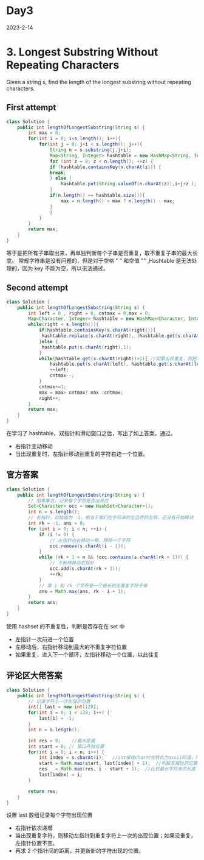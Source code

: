 # Day3

2023-2-14

# 3. Longest Substring Without Repeating Characters

Given a string s, find the length of the longest substring without repeating characters.

## First attempt

```java
class Solution {
    public int lengthOfLongestSubstring(String s) {
        int max = 0;
        for(int i = 0; i<s.length(); i++){
            for(int j = 0; j+i < s.length(); j++){
                String n = s.substring(j,j+i);
                Map<String, Integer> hashtable = new HashMap<String, Integer>();
                for (int z = 0; z < n.length(); ++z) {
                if (hashtable.containsKey(n.charAt(z))) {
                break;
                } else {
                    hashtable.put(String.valueOf(n.charAt(z)),i+j+z );
                }
                if(n.length() == hashtable.size()){
                    max = n.length() > max ? n.length() : max;
                }
                }
            }
        }
        return max;
    }
}

```

等于是把所有子串取出来，再单独判断每个子串是否重复，取不重复子串的最大长度。
常规字符串是没有问题的，但是对于空格 " " 和空值 "" ,Hashtable 是无法处理的，因为 key 不能为空，所以无法通过。

## Second attempt

```java
class Solution {
    public int lengthOfLongestSubstring(String s) {
        int left = 0 , right = 0, cntmax = 0,max = 0;
        Map<Character, Integer> hashtable = new HashMap<Character, Integer>();
        while(right < s.length()){
            if(hashtable.containsKey(s.charAt(right))){
             hashtable.replace(s.charAt(right), (hashtable.get(s.charAt(right))+1));
            }else {
             hashtable.put(s.charAt(right),1);
            }
            while(hashtable.get(s.charAt(right))>1){ //如果出现重复，则把左指针移动到前一个重复的字符位置上。
                hashtable.put(s.charAt(left), hashtable.get(s.charAt(left))-1);
                ++left;
                cntmax--;
            }
            cntmax+=1;
            max = max> cntmax? max :cntmax;
            right++;
        }
        return max;
    }
}
```

在学习了 hashtable、双指针和滑动窗口之后，写出了如上答案，通过。

- 右指针主动移动
- 当出现重复时，左指针移动到重复的字符右边一个位置。

## 官方答案

```java
class Solution {
    public int lengthOfLongestSubstring(String s) {
        // 哈希集合，记录每个字符是否出现过
        Set<Character> occ = new HashSet<Character>();
        int n = s.length();
        // 右指针，初始值为 -1，相当于我们在字符串的左边界的左侧，还没有开始移动
        int rk = -1, ans = 0;
        for (int i = 0; i < n; ++i) {
            if (i != 0) {
                // 左指针向右移动一格，移除一个字符
                occ.remove(s.charAt(i - 1));
            }
            while (rk + 1 < n && !occ.contains(s.charAt(rk + 1))) {
                // 不断地移动右指针
                occ.add(s.charAt(rk + 1));
                ++rk;
            }
            // 第 i 到 rk 个字符是一个极长的无重复字符子串
            ans = Math.max(ans, rk - i + 1);
        }
        return ans;
    }
}

```

使用 hashset 的不重复性，判断是否存在在 set 中

- 左指针一次前进一个位置
- 左移动后，右指针移动到最大的不重复字符位置
- 如果重复，进入下一个循环，左指针移动一个位置，以此往复

## 评论区大佬答案

```java
class Solution {
    public int lengthOfLongestSubstring(String s) {
        // 记录字符上一次出现的位置
        int[] last = new int[128];
        for(int i = 0; i < 128; i++) {
            last[i] = -1;
        }
        int n = s.length();

        int res = 0;    //最大距离
        int start = 0; // 窗口开始位置
        for(int i = 0; i < n; i++) {
            int index = s.charAt(i);   //int接收char时会转化为ascii码值，所以就是把每个字符对应到数组中的第几位
            start = Math.max(start, last[index] + 1);  //判断左指针的位置
            res   = Math.max(res, i - start + 1);  //比较最长字符串的长度
            last[index] = i;
        }

        return res;
    }
}
```

设置 last 数组记录每个字符出现位置

- 右指针依次递增
- 当出现重复字符，则移动左指针到重复字符上一次的出现位置；如果没重复，左指针位置不变。
- 再求 2 个指针间的距离，并更新新的字符出现的位置。
